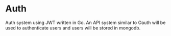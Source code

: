 # Auth
Auth system using JWT written in Go. An API system similar to Oauth will be used to authenticate users and users will be stored in mongodb.
